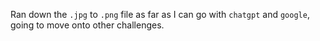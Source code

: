 Ran down the `.jpg` to `.png` file as far as I can go with `chatgpt` and `google`, going to move onto other challenges.